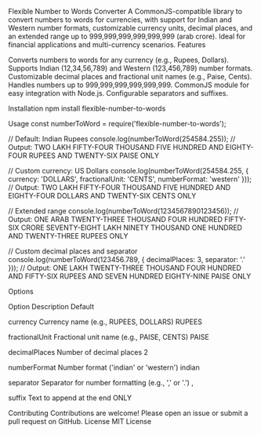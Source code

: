 Flexible Number to Words Converter
A CommonJS-compatible library to convert numbers to words for currencies, with support for Indian and Western number formats, customizable currency units, decimal places, and an extended range up to 999,999,999,999,999,999 (arab crore). Ideal for financial applications and multi-currency scenarios.
Features

Converts numbers to words for any currency (e.g., Rupees, Dollars).
Supports Indian (12,34,56,789) and Western (123,456,789) number formats.
Customizable decimal places and fractional unit names (e.g., Paise, Cents).
Handles numbers up to 999,999,999,999,999,999.
CommonJS module for easy integration with Node.js.
Configurable separators and suffixes.

Installation
npm install flexible-number-to-words

Usage
const numberToWord = require('flexible-number-to-words');

// Default: Indian Rupees
console.log(numberToWord(254584.255));
// Output: TWO LAKH FIFTY-FOUR THOUSAND FIVE HUNDRED AND EIGHTY-FOUR RUPEES AND TWENTY-SIX PAISE ONLY

// Custom currency: US Dollars
console.log(numberToWord(254584.255, {
    currency: 'DOLLARS',
    fractionalUnit: 'CENTS',
    numberFormat: 'western'
}));
// Output: TWO LAKH FIFTY-FOUR THOUSAND FIVE HUNDRED AND EIGHTY-FOUR DOLLARS AND TWENTY-SIX CENTS ONLY

// Extended range
console.log(numberToWord(1234567890123456));
// Output: ONE ARAB TWENTY-THREE THOUSAND FOUR HUNDRED FIFTY-SIX CRORE SEVENTY-EIGHT LAKH NINETY THOUSAND ONE HUNDRED AND TWENTY-THREE RUPEES ONLY

// Custom decimal places and separator
console.log(numberToWord(123456.789, {
    decimalPlaces: 3,
    separator: '.'
}));
// Output: ONE LAKH TWENTY-THREE THOUSAND FOUR HUNDRED AND FIFTY-SIX RUPEES AND SEVEN HUNDRED EIGHTY-NINE PAISE ONLY

Options



Option
Description
Default



currency
Currency name (e.g., RUPEES, DOLLARS)
RUPEES


fractionalUnit
Fractional unit name (e.g., PAISE, CENTS)
PAISE


decimalPlaces
Number of decimal places
2


numberFormat
Number format ('indian' or 'western')
indian


separator
Separator for number formatting (e.g., ',' or '.')
,


suffix
Text to append at the end
ONLY


Contributing
Contributions are welcome! Please open an issue or submit a pull request on GitHub.
License
MIT License
